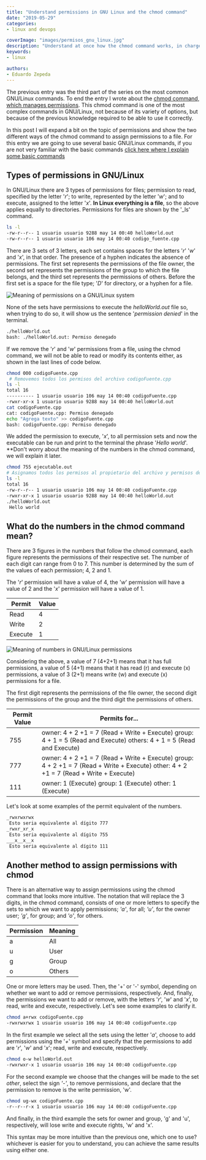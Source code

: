 ```yaml
---
title: "Understand permissions in GNU Linux and the chmod command"
date: "2019-05-29"
categories:
- linux and devops

coverImage: "images/permisos_gnu_linux.jpg"
description: "Understand at once how the chmod command works, in charge of assigning permissions in GNU/Linux to folders and files."
keywords:
- linux

authors:
- Eduardo Zepeda
---
```


The previous entry was the third part of the series on the most common GNU/Linux commands. To end the entry I wrote about the [chmod command, which manages permissions](/linux-commands-you-should-know-third-part/). This chmod command is one of the most complex commands in GNU/Linux, not because of its variety of options, but because of the previous knowledge required to be able to use it correctly.

In this post I will expand a bit on the topic of permissions and show the two different ways of the chmod command to assign permissions to a file. For this entry we are going to use several basic GNU/Linux commands, if you are not very familiar with the basic commands [click here where I explain some basic commands](/commands-gnu-linux-basic-commands-you-should-know/)

## Types of permissions in GNU/Linux

In GNU/Linux there are 3 types of permissions for files; permission to read, specified by the letter '_r_'; to write, represented by the letter '_w_'; and to execute, assigned to the letter '_x_'. **In Linux everything is a file**, so the above applies equally to directories. Permissions for files are shown by the '_ls' command.

```bash
ls -l
-rw-r--r-- 1 usuario usuario 9288 may 14 00:40 helloWorld.out
-rw-r--r-- 1 usuario usuario 106 may 14 00:40 codigo_fuente.cpp
```

There are 3 sets of 3 letters, each set contains spaces for the letters '_r_' '_w_' and '_x_', in that order. The presence of a hyphen indicates the absence of permissions. The first set represents the permissions of the file owner, the second set represents the permissions of the group to which the file belongs, and the third set represents the permissions of others. Before the first set is a space for the file type; '_D_' for directory, or a hyphen for a file.

![Meaning of permissions on a GNU/Linux system](images/PermissionsGNULinux-1.png)

None of the sets have permissions to execute the _helloWorld.out_ file so, when trying to do so, it will show us the sentence '_permission denied_' in the terminal.

```bash
./helloWorld.out
bash: ./helloWorld.out: Permiso denegado
```

If we remove the '_r_' and '_w_' permissions from a file, using the chmod command, we will not be able to read or modify its contents either, as shown in the last lines of code below.

```bash
chmod 000 codigoFuente.cpp
 # Removemos todos los permisos del archivo codigoFuente.cpp
ls -l
total 16
---------- 1 usuario usuario 106 may 14 00:40 codigoFuente.cpp
-rwxr-xr-x 1 usuario usuario 9288 may 14 00:40 helloWorld.out
cat codigoFuente.cpp
cat: codigoFuente.cpp: Permiso denegado
echo "Agrega texto" >> codigoFuente.cpp
bash: codigoFuente.cpp: Permiso denegado
```

We added the permission to execute, '_x_', to all permission sets and now the executable can be run and print to the terminal the phrase '_Hello world_'. **Don't worry about the meaning of the numbers in the chmod command, we will explain it later.

```bash
chmod 755 ejecutable.out
# Asignamos todos los permisos al propietario del archivo y permisos de lectura y ejecución a los demás conjuntos.
ls -l
total 16
-rw-r--r-- 1 usuario usuario 106 may 14 00:40 codigoFuente.cpp
-rwxr-xr-x 1 usuario usuario 9288 may 14 00:40 helloWorld.out
./helloWorld.out
 Hello world
```

## What do the numbers in the chmod command mean?

There are 3 figures in the numbers that follow the chmod command, each figure represents the permissions of their respective set. The number of each digit can range from 0 to 7. This number is determined by the sum of the values of each permission; 4, 2 and 1.

The '_r_' permission will have a value of 4, the '_w_' permission will have a value of 2 and the '_x_' permission will have a value of 1.

| Permit  | Value |
| ------- | ----- |
| Read    | 4     |
| Write   | 2     | 2 |
| Execute | 1     |

![Meaning of numbers in GNU/Linux permissions](images/PermissionsNumbersGNULinux.png)

Considering the above, a value of 7 (4+2+1) means that it has full permissions, a value of 5 (4+1) means that it has read (r) and execute (x) permissions, a value of 3 (2+1) means write (w) and execute (x) permissions for a file.

The first digit represents the permissions of the file owner, the second digit the permissions of the group and the third digit the permissions of others.

| Permit Value | Permits for...                                                                                                                         |
| ------------ | -------------------------------------------------------------------------------------------------------------------------------------- |
| 755          | owner: 4 + 2 +1 = 7 (Read + Write + Execute) group: 4 + 1 = 5 (Read and Execute) others: 4 + 1 = 5 (Read and Execute)                  |
| 777          | owner: 4 + 2 +1 = 7 (Read + Write + Execute) group: 4 + 2 +1 = 7 (Read + Write + Execute) other: 4 + 2 +1 = 7 (Read + Write + Execute) |
| 111          | owner: 1 (Execute) group: 1 (Execute) other: 1 (Execute)                                                                               |

Let's look at some examples of the permit equivalent of the numbers.

```bash
_rwxrwxrwx
 Esto seria equivalente al dígito 777
_rwxr_xr_x
 Esto seria equivalente al dígito 755
___x__x__x
 Esto seria equivalente al dígito 111
```

## Another method to assign permissions with chmod

There is an alternative way to assign permissions using the chmod command that looks more intuitive. The notation that will replace the 3 digits, in the chmod command, consists of one or more letters to specify the sets to which we want to apply permissions; _'a'_, for all; _'u'_, for the owner user; _'g'_, for group; and _'o'_, for others.

| Permission | Meaning |
| ---------- | ------- |
| a          | All     | All |
| u          | User    |
| g          | Group   |
| o          | Others  |

One or more letters may be used. Then, the '+' or '-' symbol, depending on whether we want to add or remove permissions, respectively. And, finally, the permissions we want to add or remove, with the letters '_r_', '_w_' and '_x_', to read, write and execute, respectively. Let's see some examples to clarify it.

```bash
chmod a+rwx codigoFuente.cpp
-rwxrwxrwx 1 usuario usuario 106 may 14 00:40 codigoFuente.cpp
```

In the first example we select all the sets using the letter '_a_', choose to add permissions using the '_+_' symbol and specify that the permissions to add are '_r_', '_w_' and '_x_'; read, write and execute, respectively.

```bash
chmod o-w helloWorld.out
-rwxrwxr-x 1 usuario usuario 106 may 14 00:40 codigoFuente.cpp
```

For the second example we choose that the changes will be made to the set _other_, select the sign _'-'_, to remove permissions, and declare that the permission to remove is the write permission, 'w'.

```bash
chmod ug-wx codigoFuente.cpp
-r--r--r-x 1 usuario usuario 106 may 14 00:40 codigoFuente.cpp
```

And finally, in the third example the sets for owner and group, 'g' and 'u', respectively, will lose write and execute rights, 'w' and 'x'.

This syntax may be more intuitive than the previous one, which one to use? whichever is easier for you to understand, you can achieve the same results using either one.